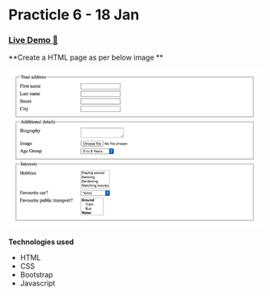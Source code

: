 # Practicle 6 - 18 Jan

### [Live Demo 🚀](https://tushar0761.github.io/Cybercom/Practicle_6_18-1/)

**Create a HTML page as per below image **

![Alt text](./sample.png)

**Technologies used**

- HTML
- CSS
- Bootstrap
- Javascript
